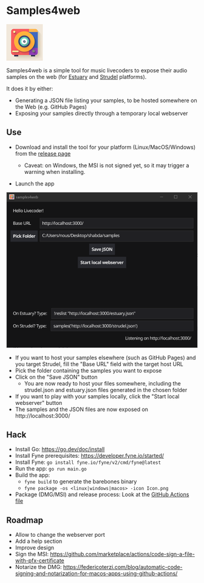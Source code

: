 # Samples4web

![Samples4web logo](https://raw.githubusercontent.com/ilesinge/samples4web/main/Logo.png)

Samples4web is a simple tool for music livecoders to expose their audio samples on the web (for [Estuary](https://github.com/dktr0/estuary) and [Strudel](https://strudel.tidalcycles.org/) platforms).

It does it by either:
- Generating a JSON file listing your samples, to be hosted somewhere on the Web (e.g. GitHub Pages)
- Exposing your samples directly through a temporary local webserver

## Use

- Download and install the tool for your platform (Linux/MacOS/Windows) from the [release page](https://github.com/ilesinge/samples4web/releases/) 
  - Caveat: on Windows, the MSI is not signed yet, so it may trigger a warning when installing.

- Launch the app

![Samples4web screenshot](https://raw.githubusercontent.com/ilesinge/samples4web/main/Screenshot.png)

- If you want to host your samples elsewhere (such as GitHub Pages) and you target Strudel, fill the "Base URL" field with the target host URL
- Pick the folder containing the samples you want to expose
- Click on the "Save JSON" button
  - You are now ready to host your files somewhere, including the strudel.json and estuary.json files generated in the chosen folder
- If you want to play with your samples locally, click the "Start local webserver" button
- The samples and the JSON files are now exposed on http://localhost:3000/

## Hack

- Install Go: https://go.dev/doc/install
- Install Fyne prerequisites: https://developer.fyne.io/started/
- Install Fyne: `go install fyne.io/fyne/v2/cmd/fyne@latest`
- Run the app: `go run main.go`
- Build the app:
  - `fyne build` to generate the barebones binary
  - `fyne package -os <linux|windows|macos> -icon Icon.png`
- Package (DMG/MSI) and release process: Look at the [GitHub Actions file](https://github.com/ilesinge/samples4web/blob/main/.github/workflows/latest_build.yml)

## Roadmap

- Allow to change the webserver port
- Add a help section
- Improve design
- Sign the MSI: https://github.com/marketplace/actions/code-sign-a-file-with-pfx-certificate
- Notarize the DMG: https://federicoterzi.com/blog/automatic-code-signing-and-notarization-for-macos-apps-using-github-actions/